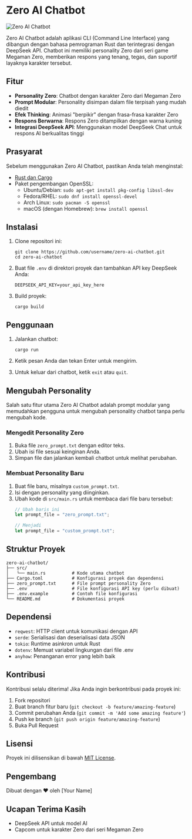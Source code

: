 # Zero AI Chatbot

![Zero AI Chatbot](https://static.wikia.nocookie.net/megaman/images/9/9d/ZeroMMZ.png/revision/latest?cb=20100616051411)

Zero AI Chatbot adalah aplikasi CLI (Command Line Interface) yang dibangun dengan bahasa pemrograman Rust dan terintegrasi dengan DeepSeek API. Chatbot ini memiliki personality Zero dari seri game Megaman Zero, memberikan respons yang tenang, tegas, dan suportif layaknya karakter tersebut.

## Fitur

- **Personality Zero**: Chatbot dengan karakter Zero dari Megaman Zero
- **Prompt Modular**: Personality disimpan dalam file terpisah yang mudah diedit
- **Efek Thinking**: Animasi "berpikir" dengan frasa-frasa karakter Zero
- **Respons Berwarna**: Respons Zero ditampilkan dengan warna kuning
- **Integrasi DeepSeek API**: Menggunakan model DeepSeek Chat untuk respons AI berkualitas tinggi

## Prasyarat

Sebelum menggunakan Zero AI Chatbot, pastikan Anda telah menginstal:

- [Rust dan Cargo](https://www.rust-lang.org/tools/install)
- Paket pengembangan OpenSSL:
  - Ubuntu/Debian: `sudo apt-get install pkg-config libssl-dev`
  - Fedora/RHEL: `sudo dnf install openssl-devel`
  - Arch Linux: `sudo pacman -S openssl`
  - macOS (dengan Homebrew): `brew install openssl`

## Instalasi

1. Clone repositori ini:
   ```
   git clone https://github.com/username/zero-ai-chatbot.git
   cd zero-ai-chatbot
   ```

2. Buat file `.env` di direktori proyek dan tambahkan API key DeepSeek Anda:
   ```
   DEEPSEEK_API_KEY=your_api_key_here
   ```

3. Build proyek:
   ```
   cargo build
   ```

## Penggunaan

1. Jalankan chatbot:
   ```
   cargo run
   ```

2. Ketik pesan Anda dan tekan Enter untuk mengirim.

3. Untuk keluar dari chatbot, ketik `exit` atau `quit`.

## Mengubah Personality

Salah satu fitur utama Zero AI Chatbot adalah prompt modular yang memudahkan pengguna untuk mengubah personality chatbot tanpa perlu mengubah kode.

### Mengedit Personality Zero

1. Buka file `zero_prompt.txt` dengan editor teks.
2. Ubah isi file sesuai keinginan Anda.
3. Simpan file dan jalankan kembali chatbot untuk melihat perubahan.

### Membuat Personality Baru

1. Buat file baru, misalnya `custom_prompt.txt`.
2. Isi dengan personality yang diinginkan.
3. Ubah kode di `src/main.rs` untuk membaca dari file baru tersebut:
   ```rust
   // Ubah baris ini
   let prompt_file = "zero_prompt.txt";
   
   // Menjadi
   let prompt_file = "custom_prompt.txt";
   ```

## Struktur Proyek

```
zero-ai-chatbot/
├── src/
│   └── main.rs          # Kode utama chatbot
├── Cargo.toml           # Konfigurasi proyek dan dependensi
├── zero_prompt.txt      # File prompt personality Zero
├── .env                 # File konfigurasi API key (perlu dibuat)
├── .env.example         # Contoh file konfigurasi
└── README.md            # Dokumentasi proyek
```

## Dependensi

- `reqwest`: HTTP client untuk komunikasi dengan API
- `serde`: Serialisasi dan deserialisasi data JSON
- `tokio`: Runtime asinkron untuk Rust
- `dotenv`: Memuat variabel lingkungan dari file .env
- `anyhow`: Penanganan error yang lebih baik

## Kontribusi

Kontribusi selalu diterima! Jika Anda ingin berkontribusi pada proyek ini:

1. Fork repositori
2. Buat branch fitur baru (`git checkout -b feature/amazing-feature`)
3. Commit perubahan Anda (`git commit -m 'Add some amazing feature'`)
4. Push ke branch (`git push origin feature/amazing-feature`)
5. Buka Pull Request

## Lisensi

Proyek ini dilisensikan di bawah [MIT License](LICENSE).

## Pengembang

Dibuat dengan ❤️ oleh [Your Name]

## Ucapan Terima Kasih

- DeepSeek API untuk model AI
- Capcom untuk karakter Zero dari seri Megaman Zero
